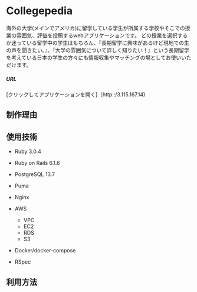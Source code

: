 # Collegepedia

海外の大学(メインでアメリカ)に留学している学生が所属する学校やそこでの授業の雰囲気、評価を投稿するwebアプリケーションです。
どの授業を選択するか迷っている留学中の学生はもちろん、『長期留学に興味があるけど現地での生の声を聞きたい。』、『大学の雰囲気について詳しく知りたい！』という長期留学を考えている日本の学生の方々にも情報収集やマッチングの場としてお使いいただけます。
##### URL
[クリックしてアプリケーションを開く]（http::/3.115.167.14)

## 制作理由

## 使用技術

* Ruby 3.0.4

* Ruby on Rails 6.1.6

* PostgreSQL 13.7

* Puma

* Nginx

* AWS
  - VPC
  - EC2
  - RDS
  - S3

* Docker/docker-compose

* RSpec

## 利用方法
